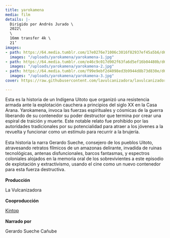 ```yaml
---
title: yarokamena
media: film
details: |-
  Dirigido por Andrés Jurado \
  2022\
  \
  16mm transfer 4k \
  21’
images:
- path: https://64.media.tumblr.com/17e0276e71006c3016f82937ef45a5b6/d63730623ff581e3-79/s2048x3072/0b8006a0764202df1ab6b1667831b085b087b7d1.jpg
  images: "/uploads/yarokamena/yarokamena-1.jpg"
- path: https://64.media.tumblr.com/e46c9c017d902f63fa6d5ef16b04480b/d63730623ff581e3-2d/s2048x3072/31c59d83d068d9a69cf0eb8ca71b1ec6d0cb7fbe.jpg
  images: "/uploads/yarokamena/yarokamena-2.jpg"
- path: https://64.media.tumblr.com/f99e9ebf2d4098ed3b9944d8b73d830e/d63730623ff581e3-51/s2048x3072/69040b10818b4623b5e5a4d66c116a30475e477e.jpg
  images: "/uploads/yarokamena/yarokamena-3.jpg"
cover: https://raw.githubusercontent.com/lavulcanizadora/lavulcanizadora/main/uploads/project-covers/yarokamena-cover.jpg

---
```

Esta es la historia de un Indígena Uitoto que organizó una resistencia armada ante la explotación cauchera a principios del siglo XX en la Casa Arana. Yarokamena, invoca las fuerzas espirituales y cósmicas de la guerra liberando de su contenedor su poder destructor que termina por crear una espiral de traición y muerte. Este notable relato fue prohibido por las autoridades tradicionales por su potencialidad para atraer a los jóvenes a la revuelta y funcionar como un estímulo para recurrir a la brujería.
<br>
<br>
Esta historia la narra Gerardo Sueche, consejero de los pueblos Uitoto, atravesando retratos fílmicos de un amazonas delirante, invadida de ruinas tecnológicas, antenas disfuncionales, barcos fantasmas, y espectros coloniales alojados en la memoria oral de los sobrevivientes a este episodio de explotación y extractivismo, usando el cine como un nuevo contenedor para esta fuerza destructiva.
<br>
<br>
**Producción**

La Vulcanizadora
<br>
<br>
**Cooproducción**

[Kintop](https://www.kintop.pt "Kintop")
<br>
<br>
**Narrado por**

Gerardo Sueche Cañube